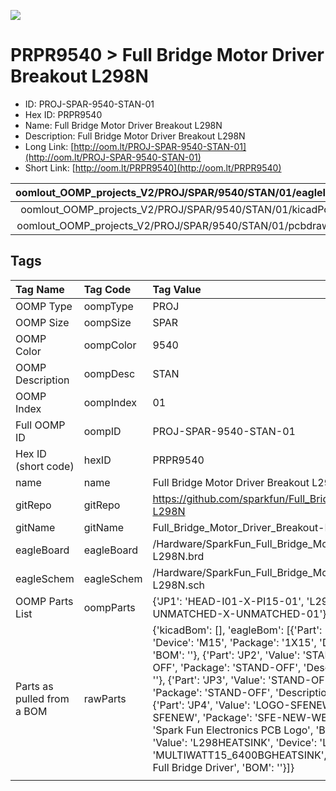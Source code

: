 


  
![][im]
# PRPR9540 > Full Bridge Motor Driver Breakout L298N

- ID: PROJ-SPAR-9540-STAN-01
- Hex ID: PRPR9540
- Name: Full Bridge Motor Driver Breakout L298N
- Description: Full Bridge Motor Driver Breakout L298N
- Long Link: [http://oom.lt/PROJ-SPAR-9540-STAN-01](http://oom.lt/PROJ-SPAR-9540-STAN-01)
- Short Link: [http://oom.lt/PRPR9540](http://oom.lt/PRPR9540)
  

|oomlout_OOMP_projects_V2/PROJ/SPAR/9540/STAN/01/eagleImage.png|oomlout_OOMP_projects_V2/PROJ/SPAR/9540/STAN/01/eagleSchemImage.png|oomlout_OOMP_projects_V2/PROJ/SPAR/9540/STAN/01/kicadPcb3dFront.png|oomlout_OOMP_projects_V2/PROJ/SPAR/9540/STAN/01/kicadPcb3dBack.png|
| :---: | :---: | :---: | :---: |
|oomlout_OOMP_projects_V2/PROJ/SPAR/9540/STAN/01/kicadPcb3d.png|oomlout_OOMP_projects_V2/PROJ/SPAR/9540/STAN/01/bomBack.png|oomlout_OOMP_projects_V2/PROJ/SPAR/9540/STAN/01/bomFront.png|oomlout_OOMP_projects_V2/PROJ/SPAR/9540/STAN/01/pcbdraw.svg|
|oomlout_OOMP_projects_V2/PROJ/SPAR/9540/STAN/01/pcbdrawBack.svg||||

## Tags
  

|Tag Name|Tag Code|Tag Value|
| :--- | :--- | :--- |
|OOMP Type|oompType|PROJ|
|OOMP Size|oompSize|SPAR|
|OOMP Color|oompColor|9540|
|OOMP Description|oompDesc|STAN|
|OOMP Index|oompIndex|01|
|Full OOMP ID|oompID|PROJ-SPAR-9540-STAN-01|
|Hex ID (short code)|hexID|PRPR9540|
|name|name|Full Bridge Motor Driver Breakout L298N|
|gitRepo|gitRepo|https://github.com/sparkfun/Full_Bridge_Motor_Driver_Breakout-L298N|
|gitName|gitName|Full_Bridge_Motor_Driver_Breakout-L298N|
|eagleBoard|eagleBoard|/Hardware/SparkFun_Full_Bridge_Motor_Driver_Breakout-L298N.brd|
|eagleSchem|eagleSchem|/Hardware/SparkFun_Full_Bridge_Motor_Driver_Breakout-L298N.sch|
|OOMP Parts List|oompParts|{'JP1': 'HEAD-I01-X-PI15-01', 'L298N': 'UNMATCHED-UNMATCHED-X-UNMATCHED-01'}|
|Parts as pulled from a BOM|rawParts|{'kicadBom': [], 'eagleBom': [{'Part': 'JP1', 'Value': 'M15', 'Device': 'M15', 'Package': '1X15', 'Description': 'Header 15', 'BOM': ''}, {'Part': 'JP2', 'Value': 'STAND-OFF', 'Device': 'STAND-OFF', 'Package': 'STAND-OFF', 'Description': 'Stand Off', 'BOM': ''}, {'Part': 'JP3', 'Value': 'STAND-OFF', 'Device': 'STAND-OFF', 'Package': 'STAND-OFF', 'Description': 'Stand Off', 'BOM': ''}, {'Part': 'JP4', 'Value': 'LOGO-SFENEW', 'Device': 'LOGO-SFENEW', 'Package': 'SFE-NEW-WEBLOGO', 'Description': 'Spark Fun Electronics PCB Logo', 'BOM': ''}, {'Part': 'L298N', 'Value': 'L298HEATSINK', 'Device': 'L298HEATSINK', 'Package': 'MULTIWATT15_6400BGHEATSINK', 'Description': 'L298 Dual Full Bridge Driver', 'BOM': ''}]}|
||||



[im]: PROJ/SPAR/9540/STAN/01/kicadPcb3d_450.png
